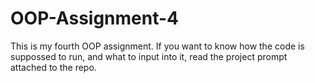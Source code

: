 # OOP-Assignment-4
This is my fourth OOP assignment.
If you want to know how the code is suppossed to run, and what to input into it, read the project prompt attached to the repo.
